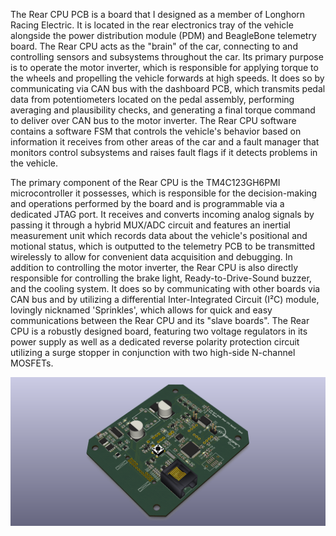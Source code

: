 The Rear CPU PCB is a board that I designed as a member of Longhorn Racing Electric. It is located in the rear electronics tray of the vehicle alongside the power distribution module (PDM) and BeagleBone telemetry board. The Rear CPU acts as the "brain" of the car, connecting to and controlling sensors and subsystems throughout the car. Its primary purpose is to operate the motor inverter, which is responsible for applying torque to the wheels and propelling the vehicle forwards at high speeds. It does so by communicating via CAN bus with the dashboard PCB, which transmits pedal data from potentiometers located on the pedal assembly, performing averaging and plausibility checks, and generating a final torque command to deliver over CAN bus to the motor inverter. The Rear CPU software contains a software FSM that controls the vehicle's behavior based on information it receives from other areas of the car and a fault manager that monitors control subsystems and raises fault flags if it detects problems in the vehicle.

The primary component of the Rear CPU is the TM4C123GH6PMI microcontroller it possesses, which is responsible for the decision-making and operations performed by the board and is programmable via a dedicated JTAG port. It receives and converts incoming analog signals by passing it through a hybrid MUX/ADC circuit and features an inertial measurement unit which records data about the vehicle's positional and motional status, which is outputted to the telemetry PCB to be transmitted wirelessly to allow for convenient data acquisition and debugging. In addition to controlling the motor inverter, the Rear CPU is also directly responsible for controlling the brake light, Ready-to-Drive-Sound buzzer, and the cooling system. It does so by communicating with other boards via CAN bus and by utilizing a differential Inter-Integrated Circuit (I²C) module, lovingly nicknamed 'Sprinkles', which allows for quick and easy communications between the Rear CPU and its "slave boards". The Rear CPU is a robustly designed board, featuring two voltage regulators in its power supply as well as a dedicated reverse polarity protection circuit utilizing a surge stopper in conjunction with two high-side N-channel MOSFETs.

![alt text](https://github.com/EricHQuach/Projects/blob/master/Longhorn%20Racing%20Electric/2018%20-%20Leap%20of%20Faith/Rear%20CPU%20PCB/18-ELC-2101%20(Rear%20CPU)%20-%203D%20Render.png)
